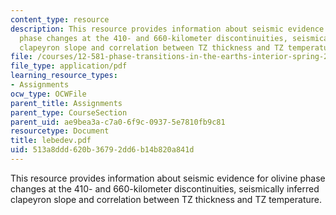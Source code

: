```yaml
---
content_type: resource
description: This resource provides information about seismic evidence for olivine
  phase changes at the 410- and 660-kilometer discontinuities, seismically inferred
  clapeyron slope and correlation between TZ thickness and TZ temperature.
file: /courses/12-581-phase-transitions-in-the-earths-interior-spring-2005/513a8ddd620b36792dd6b14b820a841d_lebedev.pdf
file_type: application/pdf
learning_resource_types:
- Assignments
ocw_type: OCWFile
parent_title: Assignments
parent_type: CourseSection
parent_uid: ae9bea3a-c7a0-6f9c-0937-5e7810fb9c81
resourcetype: Document
title: lebedev.pdf
uid: 513a8ddd-620b-3679-2dd6-b14b820a841d
---
```

This resource provides information about seismic evidence for olivine phase changes at the 410- and 660-kilometer discontinuities, seismically inferred clapeyron slope and correlation between TZ thickness and TZ temperature.